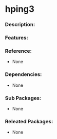 # hping3

### Description:


### Features:


### Reference:
* None

### Dependencies:
* None

### Sub Packages:
* None

### Releated Packages:
* None
